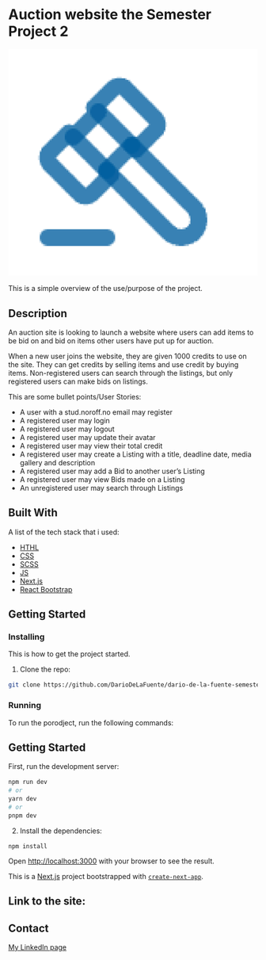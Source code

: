 
# Auction website the Semester Project 2

![image](https://raw.githubusercontent.com/DarioDeLaFuente/dario-de-la-fuente-semester-project-2/main/public/placeholderSP2.png)

This is a simple overview of the use/purpose of the project.

## Description

An auction site is looking to launch a website where users can add items to be bid on and bid on items other users have put up for auction.

When a new user joins the website, they are given 1000 credits to use on the site. They can get credits by selling items and use credit by buying items. Non-registered users can search through the listings, but only registered users can make bids on listings.


This are some bullet points/User Stories:

- A user with a stud.noroff.no email may register
- A registered user may login
- A registered user may logout
- A registered user may update their avatar
- A registered user may view their total credit
- A registered user may create a Listing with a title, deadline date, media gallery and description
- A registered user may add a Bid to another user’s Listing
- A registered user may view Bids made on a Listing
- An unregistered user may search through Listings

## Built With

A list of the tech stack that i used:

- [HTHL](https://developer.mozilla.org/en-US/docs/Web/HTML)
- [CSS](https://developer.mozilla.org/en-US/docs/Web/CSS)
- [SCSS](https://sass-lang.com/guide)
- [JS](https://developer.mozilla.org/en-US/docs/Web/JavaScript)
- [Next.js](https://nextjs.org/docs)
- [React Bootstrap](https://react-bootstrap.netlify.app/docs/getting-started/introduction)


## Getting Started

### Installing

This is how to get the project started.

1. Clone the repo:

```bash
git clone https://github.com/DarioDeLaFuente/dario-de-la-fuente-semester-project-2.git
```
### Running

To run the porodject, run the following commands:

## Getting Started

First, run the development server:

```bash
npm run dev
# or
yarn dev
# or
pnpm dev
```
2. Install the dependencies:

```
npm install
```

Open [http://localhost:3000](http://localhost:3000) with your browser to see the result.

This is a [Next.js](https://nextjs.org/) project bootstrapped with [`create-next-app`](https://github.com/vercel/next.js/tree/canary/packages/create-next-app).

## Link to the site: 
## Contact

[My LinkedIn page]()


